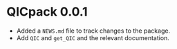# QICpack 0.0.1

* Added a `NEWS.md` file to track changes to the package.
* Add `QIC` and `get_QIC` and the relevant documentation. 
